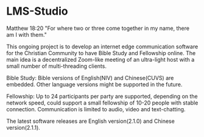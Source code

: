 # LMS-Studio

Matthew 18:20 "For where two or three come together in my name, there am I with them."

This ongoing project is to develop an internet edge communication software for the Christian Community to have Bible Study and Fellowship online. The main idea is a decentralized Zoom-like meeting of an ultra-light host with a small number of multi-threading clients.

Bible Study: Bible versions of English(NIV) and Chinese(CUVS) are embedded. Other language versions might be supported in the future.

Fellowship: Up to 24 participants per party are supported, depending on the network speed, could support a small fellowship of 10-20 people with stable connection. Communication is limited to audio, video and text-chatting.

The latest software releases are English version(2.1.0) and Chinese version(2.1.1).